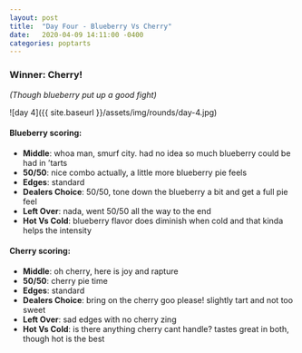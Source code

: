 ```yaml
---
layout: post
title:  "Day Four - Blueberry Vs Cherry"
date:   2020-04-09 14:11:00 -0400
categories: poptarts
---
```


### Winner: Cherry!
*(Though blueberry put up a good fight)*

![day 4]({{ site.baseurl }}/assets/img/rounds/day-4.jpg)

#### Blueberry scoring:
 * **Middle**: whoa man, smurf city. had no idea so much blueberry could be had in ’tarts
 * **50/50**: nice combo actually, a little more blueberry pie feels
 * **Edges**: standard
 * **Dealers Choice**: 50/50, tone down the blueberry a bit and get a full pie feel
 * **Left Over**: nada, went 50/50 all the way to the end
 * **Hot Vs Cold**: blueberry flavor does diminish when cold and that kinda helps the intensity

#### Cherry scoring:
 * **Middle**: oh cherry, here is joy and rapture
 * **50/50**: cherry pie time
 * **Edges**: standard
 * **Dealers Choice**: bring on the cherry goo please! slightly tart and not too sweet
 * **Left Over**: sad edges with no cherry zing
 * **Hot Vs Cold**: is there anything cherry cant handle? tastes great in both, though hot is the best